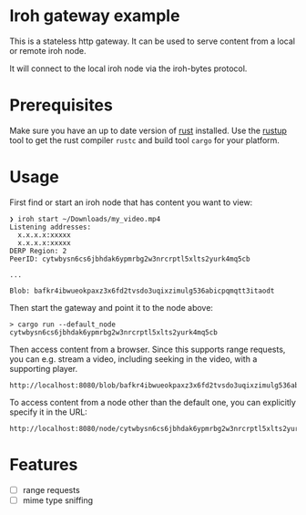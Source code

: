 # Iroh gateway example

This is a stateless http gateway. It can be used to serve content from
a local or remote iroh node.

It will connect to the local iroh node via the iroh-bytes protocol.

# Prerequisites

Make sure you have an up to date version of [rust](https://www.rust-lang.org/) installed. Use the
[rustup](https://rustup.rs/) tool to get the rust compiler `rustc` and build tool
`cargo` for your platform.

# Usage

First find or start an iroh node that has content you want to view:

```
❯ iroh start ~/Downloads/my_video.mp4
Listening addresses:
  x.x.x.x:xxxxx
  x.x.x.x:xxxxx
DERP Region: 2
PeerID: cytwbysn6cs6jbhdak6ypmrbg2w3nrcrptl5xlts2yurk4mq5cb

...

Blob: bafkr4ibwueokpaxz3x6fd2tvsdo3uqixzimulg536abicpqmqtt3itaodt
```

Then start the gateway and point it to the node above:
```
> cargo run --default_node cytwbysn6cs6jbhdak6ypmrbg2w3nrcrptl5xlts2yurk4mq5cb
```

Then access content from a browser. Since this supports range requests, you can e.g. stream a video, including seeking in the video, with a supporting player.

```
http://localhost:8080/blob/bafkr4ibwueokpaxz3x6fd2tvsdo3uqixzimulg536abicpqmqtt3itaodt
```

To access content from a node other than the default one, you can explicitly specify it in the URL:

```
http://localhost:8080/node/cytwbysn6cs6jbhdak6ypmrbg2w3nrcrptl5xlts2yurk4mq5cb/blob/bafkr4ibwueokpaxz3x6fd2tvsdo3uqixzimulg536abicpqmqtt3itaodt
```

# Features
- [ ] range requests
- [ ] mime type sniffing
